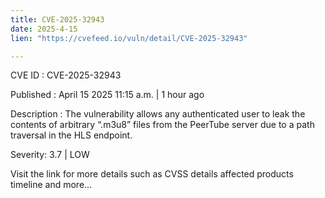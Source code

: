 ```yaml
---
title: CVE-2025-32943
date: 2025-4-15
lien: "https://cvefeed.io/vuln/detail/CVE-2025-32943"

---
```


CVE ID : CVE-2025-32943

Published :  April 15
2025
11:15 a.m. | 1 hour ago

Description : The vulnerability allows any authenticated user to leak the contents of arbitrary “.m3u8” files from the PeerTube server due to a path traversal in the HLS endpoint.

Severity: 3.7 | LOW

Visit the link for more details
such as CVSS details
affected products
timeline
and more...
